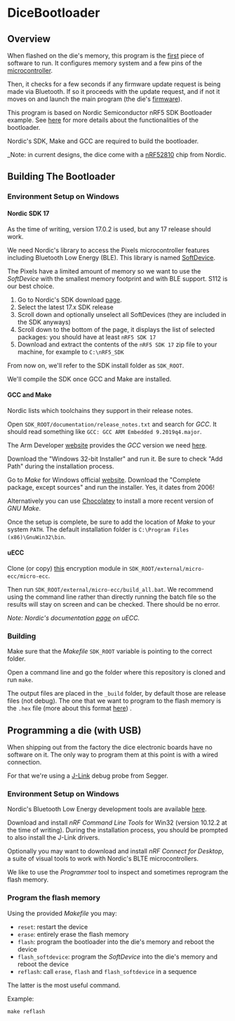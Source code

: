 # DiceBootloader

## Overview

When flashed on the die's memory, this program is the [first](https://en.wikipedia.org/wiki/Bootloader) piece of software to run.
It configures memory system and a few pins of the [microcontroller](https://en.wikipedia.org/wiki/Microcontroller).

Then, it checks for a few seconds if any firmware update request is being made via Bluetooth. If so it proceeds with the update request, and if not it moves on and launch the main program (the die's [firmware](https://github.com/GameWithPixels/DiceFirmware)).

This program is based on Nordic Semiconductor nRF5 SDK Bootloader example. See [here](https://infocenter.nordicsemi.com/topic/sdk_nrf5_v17.0.0/lib_bootloader.html) for more details about the functionalities of the bootloader.

Nordic's SDK, Make and GCC are required to build the bootloader.

_Note: in current designs, the dice come with a [nRF52810](https://www.nordicsemi.com/Products/nRF52810) chip from Nordic.

## Building The Bootloader

### Environment Setup on Windows

#### Nordic SDK 17

As the time of writing, version 17.0.2 is used, but any 17 release should work.

We need Nordic's library to access the Pixels microcontroller features including Bluetooth Low Energy (BLE).
This library is named [SoftDevice](https://infocenter.nordicsemi.com/topic/ug_gsg_ses/UG/gsg/softdevices.html).

The Pixels have a limited amount of memory so we want to use the _SoftDevice_ with the smallest memory footprint and with BLE support. S112 is our best choice.

1. Go to Nordic's SDK download [page](https://www.nordicsemi.com/Products/Development-software/nRF5-SDK/Download#infotabs).
2. Select the latest 17.x SDK release
3. Scroll down and optionally unselect all SoftDevices (they are included in the SDK anyways)
4. Scroll down to the bottom of the page, it displays the list of selected packages: you should have at least `nRF5 SDK 17`
5. Download and extract the contents of the `nRF5 SDK 17` zip file to your machine, for example to `C:\nRF5_SDK`

From now on, we'll refer to the SDK install folder as `SDK_ROOT`.

We'll compile the SDK once GCC and Make are installed.

#### GCC and Make

Nordic lists which toolchains they support in their release notes.

Open `SDK_ROOT/documentation/release_notes.txt` and search for _GCC_. It should read something like `GCC: GCC ARM Embedded 9.2019q4.major`.

The Arm Developer [website](https://developer.arm.com) provides the _GCC_ version we need [here](https://developer.arm.com/tools-and-software/open-source-software/developer-tools/gnu-toolchain/gnu-rm/downloads/9-2019-q4-major).

Download the "Windows 32-bit Installer" and run it. Be sure to check "Add Path" during the installation process.

Go to _Make_ for Windows official [website](http://gnuwin32.sourceforge.net/packages/make.htm#download).
Download the "Complete package, except sources" and run the installer. Yes, it dates from 2006!

Alternatively you can use [Chocolatey](https://community.chocolatey.org/packages/make) to install a more recent version of _GNU Make_.

Once the setup is complete, be sure to add the location of _Make_ to your system `PATH`. The default installation folder is `C:\Program Files (x86)\GnuWin32\bin`.

#### uECC

Clone (or copy) [this](https://github.com/kmackay/micro-ecc) encryption module in `SDK_ROOT/external/micro-ecc/micro-ecc`.

Then run `SDK_ROOT/external/micro-ecc/build_all.bat`.
We recommend using the command line rather than directly running the batch file so the results will stay on screen and can be checked. There should be no error.

_Note: Nordic's documentation [page](https://infocenter.nordicsemi.com/topic/sdk_nrf5_v17.0.2/lib_crypto_backend_micro_ecc.html) on uECC._

### Building

Make sure that the _Makefile_ `SDK_ROOT` variable is pointing to the correct folder.

Open a command line and go the folder where this repository is cloned and run `make`.

The output files are placed in the `_build` folder, by default those are release files (not debug).
The one that we want to program to the flash memory is the `.hex` file (more about this format [here](https://en.wikipedia.org/wiki/Intel_HEX)) .

## Programming a die (with USB)

When shipping out from the factory the dice electronic boards have no software on it.
The only way to program them at this point is with a wired connection.

For that we're using a [J-Link](https://www.segger.com/products/debug-probes/j-link/models/j-link-plus/) debug probe from Segger.

### Environment Setup on Windows

Nordic's Bluetooth Low Energy development tools are available [here](https://www.nordicsemi.com/Products/Bluetooth-Low-Energy/Development-tools#infotabs).

Download and install _nRF Command Line Tools_ for Win32 (version 10.12.2 at the time of writing).
During the installation process, you should be prompted to also install the J-Link drivers.

Optionally you may want to download and install _nRF Connect for Desktop_, a suite of visual tools to work with Nordic's BLTE microcontrollers.

We like to use the _Programmer_ tool to inspect and sometimes reprogram the flash memory.

### Program the flash memory

Using the provided _Makefile_ you may:

* `reset`: restart the device
* `erase`: entirely erase the flash memory
* `flash`: program the bootloader into the die's memory and reboot the device
* `flash_softdevice`: program the _SoftDevice_ into the die's memory and reboot the device
* `reflash`: call `erase`, `flash` and `flash_softdevice` in a sequence

The latter is the most useful command.

Example:
```
make reflash
```
